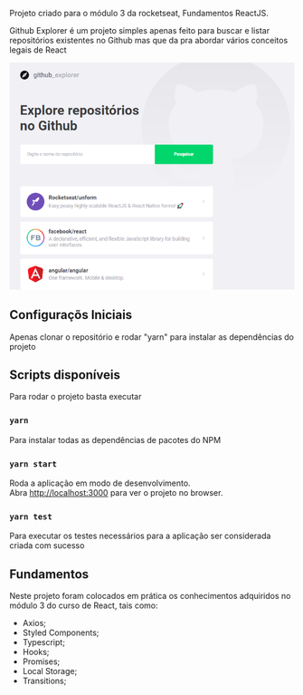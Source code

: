 Projeto criado para o módulo 3 da rocketseat, Fundamentos ReactJS.

Github Explorer é um projeto simples apenas feito para buscar e listar repositórios
existentes no Github mas que da pra abordar vários conceitos legais de React

![Homepage](./public/home.png)

## Configuraçõs Iniciais

Apenas clonar o repositório e rodar "yarn" para instalar as dependências do projeto

## Scripts disponíveis

Para rodar o projeto basta executar

### `yarn`

Para instalar todas as dependências de pacotes do NPM

### `yarn start`

Roda a aplicação em modo de desenvolvimento.<br />
Abra [http://localhost:3000](http://localhost:3000) para ver o projeto no browser.

### `yarn test`

Para executar os testes necessários para a aplicação ser considerada criada com sucesso

## Fundamentos

Neste projeto foram colocados em prática os conhecimentos adquiridos no módulo 3 do curso de React, tais como:

- Axios;
- Styled Components;
- Typescript;
- Hooks;
- Promises;
- Local Storage;
- Transitions;
